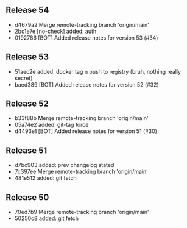 ## Release 54
 - d4679a2 Merge remote-tracking branch 'origin/main'
 - 2bc1e7e [no-check] added: auth
 - 0192786 [BOT] Added release notes for version 53 (#34)

## Release 53
 - 51aec2e added: docker tag n push to registry (bruh, nothing really secret)
 - baed389 [BOT] Added release notes for version 52 (#32)

## Release 52
 - b33f88b Merge remote-tracking branch 'origin/main'
 - 05a74e2 added: git-tag force
 - d4493e1 [BOT] Added release notes for version 51 (#30)

## Release 51
 - d7bc903 added: prev changelog stated
 - 7c397ee Merge remote-tracking branch 'origin/main'
 - 481e512 added: git fetch

## Release 50
 - 70ed7b9 Merge remote-tracking branch 'origin/main'
 - 50250c8 added: git fetch

